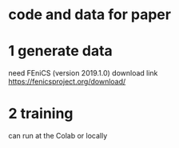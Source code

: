 # code and data for paper

# 1 generate data
need FEniCS (version 2019.1.0) download link https://fenicsproject.org/download/

# 2 training
can run at the Colab or locally


